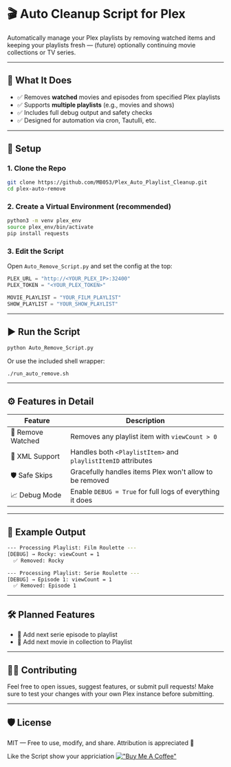 # 🎬 Auto Cleanup Script for Plex

Automatically manage your Plex playlists by removing watched items and keeping your playlists fresh — (future) optionally continuing movie collections or TV series.

---

## 🚀 What It Does

- ✅ Removes **watched** movies and episodes from specified Plex playlists
- ✅ Supports **multiple playlists** (e.g., movies and shows)
- ✅ Includes full debug output and safety checks
- ✅ Designed for automation via cron, Tautulli, etc.

---

## 🔧 Setup

### 1. Clone the Repo

```bash
git clone https://github.com/MB053/Plex_Auto_Playlist_Cleanup.git
cd plex-auto-remove
```

### 2. Create a Virtual Environment (recommended)

```bash
python3 -m venv plex_env
source plex_env/bin/activate
pip install requests
```

### 3. Edit the Script

Open `Auto_Remove_Script.py` and set the config at the top:

```python
PLEX_URL = "http://<YOUR_PLEX_IP>:32400"
PLEX_TOKEN = "<YOUR_PLEX_TOKEN>"

MOVIE_PLAYLIST = "YOUR_FILM_PLAYLIST"
SHOW_PLAYLIST = "YOUR_SHOW_PLAYLIST"
```

---

## ▶️ Run the Script

```bash
python Auto_Remove_Script.py
```

Or use the included shell wrapper:

```bash
./run_auto_remove.sh
```

---

## ⚙️ Features in Detail

| Feature | Description |
|--------|-------------|
| 🧼 Remove Watched | Removes any playlist item with `viewCount > 0` |
| 📜 XML Support | Handles both `<PlaylistItem>` and `playlistItemID` attributes |
| 🛡 Safe Skips | Gracefully handles items Plex won't allow to be removed |
| 📈 Debug Mode | Enable `DEBUG = True` for full logs of everything it does |

---

## 🧪 Example Output

```bash
--- Processing Playlist: Film Roulette ---
[DEBUG] → Rocky: viewCount = 1
  ✅ Removed: Rocky

--- Processing Playlist: Serie Roulette ---
[DEBUG] → Episode 1: viewCount = 1
  ✅ Removed: Episode 1
```

---

## 🛠 Planned Features

- 🔄 Add next serie episode to playlist
- 💬 Add next movie in collection to Playlist 

---

## 🧑‍💻 Contributing

Feel free to open issues, suggest features, or submit pull requests! Make sure to test your changes with your own Plex instance before submitting.

---

## 🛡 License

MIT — Free to use, modify, and share. Attribution is appreciated 💛

Like the Script show your appriciation
[!["Buy Me A Coffee"](https://www.buymeacoffee.com/assets/img/custom_images/orange_img.png)](https://www.buymeacoffee.com/MB053)
